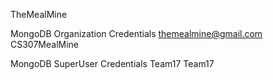 TheMealMine

MongoDB Organization Credentials 
    themealmine@gmail.com 
    CS307MealMine

MongoDB SuperUser Credentials
    Team17
    Team17
